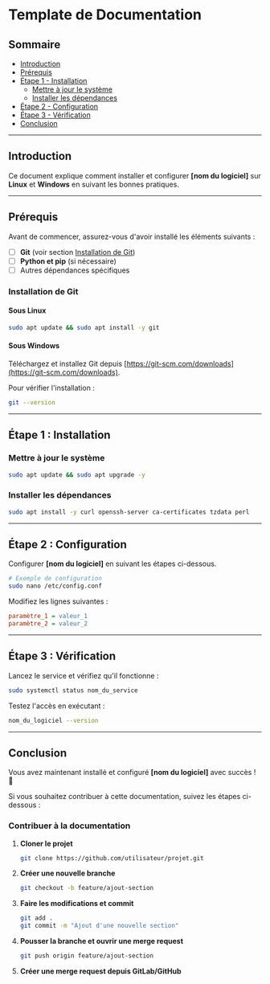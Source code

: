# Template de Documentation

## Sommaire

- [Introduction](#introduction)
- [Prérequis](#prerequis)
- [Étape 1 - Installation](#etape-1-installation)
  - [Mettre à jour le système](#mettre-a-jour-le-systeme)
  - [Installer les dépendances](#installer-les-dependances)
- [Étape 2 - Configuration](#etape-2-configuration)
- [Étape 3 - Vérification](#etape-3-verification)
- [Conclusion](#conclusion)

---

## Introduction
Ce document explique comment installer et configurer **[nom du logiciel]** sur **Linux** et **Windows** en suivant les bonnes pratiques.

---

## Prérequis
Avant de commencer, assurez-vous d'avoir installé les éléments suivants :

- [ ] **Git** (voir section [Installation de Git](#installation-de-git))
- [ ] **Python et pip** (si nécessaire)
- [ ] Autres dépendances spécifiques

### Installation de Git
#### Sous Linux
```bash
sudo apt update && sudo apt install -y git
```
#### Sous Windows
Téléchargez et installez Git depuis [https://git-scm.com/downloads](https://git-scm.com/downloads).

Pour vérifier l'installation :
```bash
git --version
```

---

## Étape 1 : Installation
### Mettre à jour le système
```bash
sudo apt update && sudo apt upgrade -y
```
### Installer les dépendances
```bash
sudo apt install -y curl openssh-server ca-certificates tzdata perl
```

---

## Étape 2 : Configuration
Configurer **[nom du logiciel]** en suivant les étapes ci-dessous.

```bash
# Exemple de configuration
sudo nano /etc/config.conf
```
Modifiez les lignes suivantes :
```ini
paramètre_1 = valeur_1
paramètre_2 = valeur_2
```

---

## Étape 3 : Vérification
Lancez le service et vérifiez qu'il fonctionne :
```bash
sudo systemctl status nom_du_service
```

Testez l'accès en exécutant :
```bash
nom_du_logiciel --version
```

---

## Conclusion
Vous avez maintenant installé et configuré **[nom du logiciel]** avec succès ! 🚀

Si vous souhaitez contribuer à cette documentation, suivez les étapes ci-dessous :

### Contribuer à la documentation
1. **Cloner le projet**
   ```bash
   git clone https://github.com/utilisateur/projet.git
   ```
2. **Créer une nouvelle branche**
   ```bash
   git checkout -b feature/ajout-section
   ```
3. **Faire les modifications et commit**
   ```bash
   git add .
   git commit -m "Ajout d'une nouvelle section"
   ```
4. **Pousser la branche et ouvrir une merge request**
   ```bash
   git push origin feature/ajout-section
   ```
5. **Créer une merge request depuis GitLab/GitHub**

